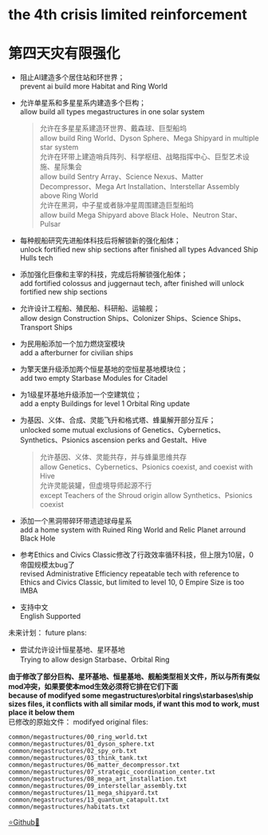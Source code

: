 # the 4th crisis limited reinforcement
# 第四天灾有限强化

- 阻止AI建造多个居住站和环世界；  
  prevent ai build more Habitat and Ring World
- 允许单星系和多星星系内建造多个巨构；  
  allow build all types megastructures in one solar system
	> 允许在多星星系建造环世界、戴森球、巨型船坞  
    allow build Ring World、Dyson Sphere、Mega Shipyard in multiple star system  
	> 允许在环带上建造哨兵阵列、科学枢纽、战略指挥中心、巨型艺术设施、星际集会  
    allow build Sentry Array、Science Nexus、Matter Decompressor、Mega Art Installation、Interstellar Assembly above Ring World  
	> 允许在黑洞，中子星或者脉冲星周围建造巨型船坞  
    allow build Mega Shipyard above Black Hole、Neutron Star、Pulsar  

- 每种舰船研究先进船体科技后将解锁新的强化船体；  
  unlock fortified new ship sections after finished all types Advanced Ship Hulls tech
- 添加强化巨像和主宰的科技，完成后将解锁强化船体；  
  add fortified colossus and juggernaut tech, after finished will unlock fortified new ship sections
- 允许设计工程船、殖民船、科研船、运输舰；  
  allow design Construction Ships、Colonizer Ships、Science Ships、Transport Ships
- 为民用船添加一个加力燃烧室模块  
  add a afterburner for civilian ships

- 为擎天堡升级添加两个恒星基地的空恒星基地模块位；  
  add two empty Starbase Modules for Citadel
- 为1级星环基地升级添加一个空建筑位；  
  add a enpty Buildings for level 1 Orbital Ring update

- 为基因、义体、合成、灵能飞升和格式塔、蜂巢解开部分互斥；  
  unlocked some mutual exclusions of Genetics、Cybernetics、Synthetics、Psionics ascension perks and Gestalt、Hive
	> 允许基因、义体、灵能共存，并与蜂巢思维共存  
    allow Genetics、Cybernetics、Psionics coexist, and coexist with Hive  
	> 允许灵能装罐，但虚境导师起源不行  
    except Teachers of the Shroud origin allow Synthetics、Psionics coexist  

- 添加一个黑洞带碎环带遗迹球母星系  
  add a home system with Ruined Ring World and Relic Planet arround Black Hole
- 参考Ethics and Civics Classic修改了行政效率循环科技，但上限为10层，0帝国规模太bug了  
  revised Administrative Efficiency repeatable tech with reference to Ethics and Civics Classic, but limited to level 10, 0 Empire Size is too IMBA
- 支持中文  
  English Supported

未来计划：
future plans:  
- 尝试允许设计恒星基地、星环基地  
  Trying to allow design Starbase、Orbital Ring

**由于修改了部分巨构、星环基地、恒星基地、舰船类型相关文件，所以与所有类似mod冲突，如果要使本mod生效必须将它排在它们下面**  
**because of modifyed some megastructures\orbital rings\starbases\ship sizes files, it conflicts with all similar mods, if want this mod to work, must place it below them**  
已修改的原始文件：
modifyed original files:  
```
common/megastructures/00_ring_world.txt
common/megastructures/01_dyson_sphere.txt
common/megastructures/02_spy_orb.txt
common/megastructures/03_think_tank.txt
common/megastructures/06_matter_decompressor.txt
common/megastructures/07_strategic_coordination_center.txt
common/megastructures/08_mega_art_installation.txt
common/megastructures/09_interstellar_assembly.txt
common/megastructures/11_mega_shipyard.txt
common/megastructures/13_quantum_catapult.txt
common/megastructures/habitats.txt
```

[⭐Github🌟](https://github.com/Diadormu/4th_crisis_plus)